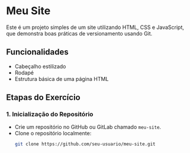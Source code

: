 # Meu Site

Este é um projeto simples de um site utilizando HTML, CSS e JavaScript, que demonstra boas práticas de versionamento usando Git.

## Funcionalidades

- Cabeçalho estilizado
- Rodapé
- Estrutura básica de uma página HTML

## Etapas do Exercício

### 1. Inicialização do Repositório

- Crie um repositório no GitHub ou GitLab chamado `meu-site`.
- Clone o repositório localmente:
  ```bash
  git clone https://github.com/seu-usuario/meu-site.git

